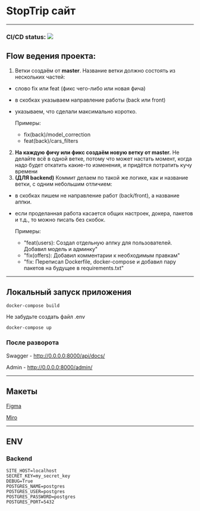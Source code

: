 # StopTrip сайт

***

### CI/CD status: <img src="https://github.com/Sagayakov/stop_trip/actions/workflows/build/badge.svg?branch=master">

## Flow  ведения проекта:
1. Ветки создаём от **master**. Название ветки должно состоять из нескольких частей:
 - слово fix или feat (фикс чего-либо или новая фича)
 - в скобках указываем направление работы (back или front)
 - указываем, что сделали максимально коротко.

    Примеры:


     - fix(back)/model_correction
     - feat(back)/cars_filters

2. **На каждую фичу или фикс создаём новую ветку от master.** Не делайте всё в одной ветке, потому что может настать момент, когда надо будет откатить какие-то изменения, и придётся потратить кучу времени
3. **(ДЛЯ backend)** Коммит делаем по такой же логике, как и название ветки, с одним небольшим отличием:
 - в скобках пишем не направление работ (back/front), а название аппки.
 - если проделанная работа касается общих настроек, докера, пакетов и т.д., то можно писать без скобок.

    Примеры:


    - "feat(users): Создал отдельную аппку для пользователей. Добавил модель и админку"
    - "fix(offers): Добавил комментарии к необходимым правкам"
    - "fix: Переписал Dockerfile, docker-compose и добавил пару пакетов на будущее в requirements.txt"


***

## Локальный запуск приложения


```shell
docker-compose build
```
Не забудьте создать файл .env
```shell
docker-compose up
```

### После разворота

Swagger - http://0.0.0.0:8000/api/docs/

Admin - http://0.0.0.0:8000/admin/

***

## Макеты

[Figma](https://www.figma.com/file/41Hcq7Feg81dkeuxbzkJrP/StopTrip?type=design&node-id=204-182&mode=design&t=yMN0H2PGqcE1JEWK-0)

[Miro](https://miro.com/app/board/uXjVMs_qgJk=/?share_link_id=530992704029)

***

## ENV

### Backend
```shell
SITE_HOST=localhost
SECRET_KEY=my_secret_key
DEBUG=True
POSTGRES_NAME=postgres
POSTGRES_USER=postgres
POSTGRES_PASSWORD=postgres
POSTGRES_PORT=5432
```